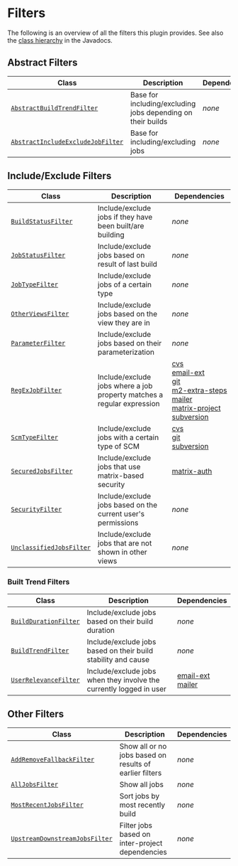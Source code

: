 # Filters

The following is an overview of all the filters this plugin provides. 
See also the [class hierarchy](https://javadoc.jenkins.io/plugin/view-job-filters/hudson/views/package-tree.html) in the Javadocs.

## Abstract Filters

| Class | Description | Dependencies |
|-------|-------------|--------------|
| [`AbstractBuildTrendFilter`](src/main/java/hudson/views/AbstractBuildTrendFilter.java) | Base for including/excluding jobs depending on their builds | *none*
| [`AbstractIncludeExcludeJobFilter`](src/main/java/hudson/views/AbstractIncludeExcludeJobFilter.java) | Base for including/excluding jobs | *none*

## Include/Exclude Filters

| Class | Description | Dependencies |
|-------|-------------|--------------|
| [`BuildStatusFilter`](src/main/java/hudson/views/BuildStatusFilter.java) | Include/exclude jobs if they have been built/are building | *none*
| [`JobStatusFilter`](src/main/java/hudson/views/JobStatusFilter.java) | Include/exclude jobs based on result of last build | *none*
| [`JobTypeFilter`](src/main/java/hudson/views/JobTypeFilter.java) | Include/exclude jobs of a certain type | *none*
| [`OtherViewsFilter`](src/main/java/hudson/views/OtherViewsFilter.java) | Include/exclude jobs based on the view they are in | *none*
| [`ParameterFilter`](src/main/java/hudson/views/ParameterFilter.java) | Include/exclude jobs based on their parameterization | *none*
| [`RegExJobFilter`](src/main/java/hudson/views/RegExJobFilter.java) | Include/exclude jobs where a job property matches a regular expression | [cvs](https://github.com/jenkinsci/cvs-plugin)<br>[email&#8288;-&#8288;ext](https://github.com/jenkinsci/email-ext-plugin)<br>[git](https://github.com/jenkinsci/git-plugin)<br>[m2&#8288;-&#8288;extra&#8288;-&#8288;steps](https://github.com/jenkinsci/m2-extra-steps-plugin)<br>[mailer](https://github.com/jenkinsci/mailer-plugin)<br>[matrix&#8288;-&#8288;project](https://github.com/jenkinsci/matrix-project-plugin)<br>[subversion](https://github.com/jenkinsci/subversion-plugin)<br>
| [`ScmTypeFilter`](src/main/java/hudson/views/ScmTypeFilter.java) | Include/exclude jobs with a certain type of SCM | [cvs](https://github.com/jenkinsci/cvs-plugin)<br>[git](https://github.com/jenkinsci/git-plugin)<br>[subversion](https://github.com/jenkinsci/subversion-plugin)<br>
| [`SecuredJobsFilter`](src/main/java/hudson/views/SecuredJobsFilter.java) | Include/exclude jobs that use matrix-based security | [matrix&#8288;-&#8288;auth](https://github.com/jenkinsci/matrix-auth-plugin)<br>
| [`SecurityFilter`](src/main/java/hudson/views/SecurityFilter.java) | Include/exclude jobs based on the current user's permissions | *none*
| [`UnclassifiedJobsFilter`](src/main/java/hudson/views/UnclassifiedJobsFilter.java) | Include/exclude jobs that are not shown in other views | *none*

### Built Trend Filters

| Class | Description | Dependencies |
|-------|-------------|--------------|
| [`BuildDurationFilter`](src/main/java/hudson/views/BuildDurationFilter.java) | Include/exclude jobs based on their build duration | *none*
| [`BuildTrendFilter`](src/main/java/hudson/views/BuildTrendFilter.java) | Include/exclude jobs based on their build stability and cause | *none*
| [`UserRelevanceFilter`](src/main/java/hudson/views/UserRelevanceFilter.java) | Include/exclude jobs when they involve the currently logged in user | [email&#8288;-&#8288;ext](https://github.com/jenkinsci/email-ext-plugin)<br>[mailer](https://github.com/jenkinsci/mailer-plugin)

## Other Filters

| Class | Description | Dependencies |
|-------|-------------|--------------|
| [`AddRemoveFallbackFilter`](src/main/java/hudson/views/AddRemoveFallbackFilter.java) | Show all or no jobs based on results of earlier filters | *none*
| [`AllJobsFilter`](src/main/java/hudson/views/AllJobsFilter.java) | Show all jobs | *none*
| [`MostRecentJobsFilter`](src/main/java/hudson/views/MostRecentJobsFilter.java) | Sort jobs by most recently build | *none*
| [`UpstreamDownstreamJobsFilter`](src/main/java/hudson/views/UpstreamDownstreamJobsFilter.java) | Filter jobs based on inter-project dependencies | *none*
